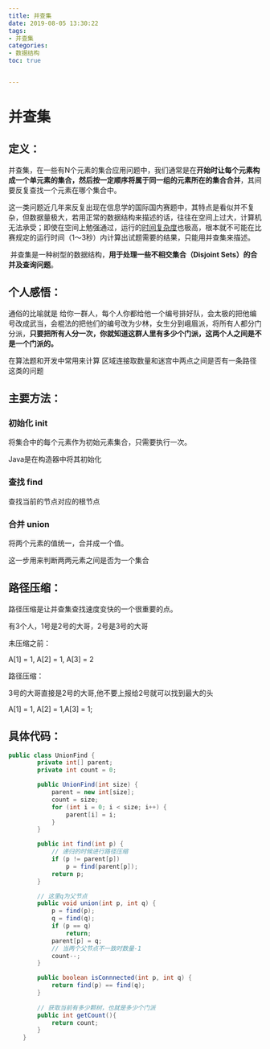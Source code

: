 ```yaml
---
title: 并查集
date: 2019-08-05 13:30:22
tags:
- 并查集
categories:
- 数据结构
toc: true


---
```


# 并查集

## 定义：

​         并查集，在一些有N个元素的集合应用问题中，我们通常是在**开始时让每个元素构成一个单元素的集合，然后按一定顺序将属于同一组的元素所在的集合合并**，其间要反复查找一个元素在哪个集合中。

​         这一类问题近几年来反复出现在信息学的国际国内赛题中，其特点是看似并不复杂，但数据量极大，若用正常的数据结构来描述的话，往往在空间上过大，计算机无法承受；即使在空间上勉强通过，运行的[时间复杂度](https://baike.baidu.com/item/时间复杂度/1894057)也极高，根本就不可能在比赛规定的运行时间（1～3秒）内计算出试题需要的结果，只能用并查集来描述。

​           并查集是一种树型的数据结构，**用于处理一些不相交集合（Disjoint Sets）的合并及查询问题**。

## 个人感悟：

通俗的比喻就是 给你一群人，每个人你都给他一个编号排好队，会太极的把他编号改成武当，会棍法的把他们的编号改为少林，女生分到峨眉派，将所有人都分门分派，**只要把所有人分一次，你就知道这群人里有多少个门派，这两个人之间是不是一个门派的。**

在算法题和开发中常用来计算 区域连接取数量和迷宫中两点之间是否有一条路径这类的问题

<!--more-->

## 主要方法：

### 初始化 init

将集合中的每个元素作为初始元素集合，只需要执行一次。

Java是在构造器中将其初始化

### 查找 find

查找当前的节点对应的根节点

### 合并 union

将两个元素的值统一，合并成一个值。

这一步用来判断两两元素之间是否为一个集合



## 路径压缩：

路径压缩是让并查集查找速度变快的一个很重要的点。

有3个人，1号是2号的大哥，2号是3号的大哥

未压缩之前：

A[1] = 1, A[2] = 1, A[3] = 2

路径压缩：

3号的大哥直接是2号的大哥,他不要上报给2号就可以找到最大的头

A[1] = 1, A[2] = 1,A[3] = 1;



## 具体代码：

```java
public class UnionFind {
		private int[] parent;
		private int count = 0;

		public UnionFind(int size) {
			parent = new int[size];
			count = size;
			for (int i = 0; i < size; i++) {
				parent[i] = i;
			}
		}

		public int find(int p) {
			// 递归的时候进行路径压缩
			if (p != parent[p])
				p = find(parent[p]);
			return p;
		}

		// 这里q为父节点
		public void union(int p, int q) {
			p = find(p);
			q = find(q);
			if (p == q)
				return;
			parent[p] = q;
			// 当两个父节点不一致时数量-1
			count--;
		}

		public boolean isConnnected(int p, int q) {
			return find(p) == find(q);
		}
		
		// 获取当前有多少颗树，也就是多少个门派
		public int getCount(){
			return count;
		}
	}

```

